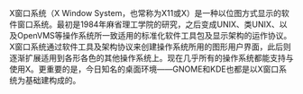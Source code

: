X窗口系统（X Window System，也常称为X11或X）是一种以位图方式显示的软件窗口系统。最初是1984年麻省理工学院的研究，之后变成UNIX、类UNIX、以及OpenVMS等操作系统所一致适用的标准化软件工具包及显示架构的运作协议。X窗口系统通过软件工具及架构协议来创建操作系统所用的图形用户界面，此后则逐渐扩展适用到各形各色的其他操作系统上。现在几乎所有的操作系统都能支持与使用X。更重要的是，今日知名的桌面环境——GNOME和KDE也都是以X窗口系统为基础建构成的。